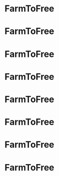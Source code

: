 # FarmToFree
# FarmToFree
# FarmToFree
# FarmToFree
# FarmToFree
# FarmToFree
# FarmToFree
# FarmToFree

